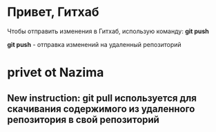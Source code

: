 # Привет, Гитхаб
Чтобы отправить изменения в Гитхаб, использую команду: **git push** 

**git push** - отправка изменений на удаленный репозиторий 
#  privet ot Nazima
## New instruction: **git pull** используется для скачивания содержимого из удаленного репозитория в свой репозиторий